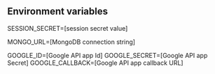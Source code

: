## Environment variables

SESSION_SECRET=[session secret value]

MONGO_URL=[MongoDB connection string]

GOOGLE_ID=[Google API app Id]
GOOGLE_SECRET=[Google API app Secret]
GOOGLE_CALLBACK=[Google API app callback URL]
